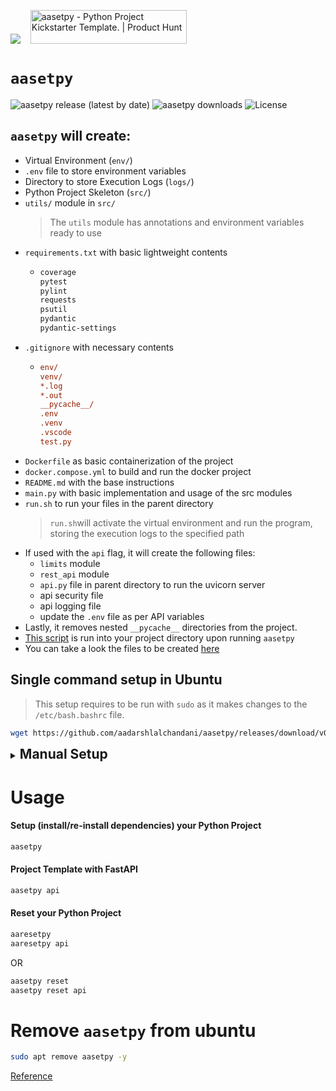 <a href="https://www.buymeacoffee.com/aadarshlalchandani"><img src="https://img.buymeacoffee.com/button-api/?text=Buy me a coffee&emoji=☕&slug=aadarshlalchandani&button_colour=5F7FFF&font_colour=ffffff&font_family=Cookie&outline_colour=000000&coffee_colour=FFDD00" /></a>&nbsp;&nbsp;&nbsp;&nbsp;<a href="https://www.producthunt.com/posts/aasetpy?embed=true&utm_source=badge-featured&utm_medium=badge&utm_souce=badge-aasetpy" target="_blank"><img src="https://api.producthunt.com/widgets/embed-image/v1/featured.svg?post_id=851410&theme=light&t=1738821284921" alt="aasetpy - Python&#0032;Project&#0032;Kickstarter&#0032;Template&#0046; | Product Hunt" style="width: 250px; height: 54px;" width="250" height="54" /></a>

# `aasetpy`

![aasetpy release (latest by date)](https://img.shields.io/github/v/release/aadarshlalchandani/aasetpy?style=flat-square&color=blue&label=Release)
![aasetpy downloads](https://img.shields.io/github/downloads/aadarshlalchandani/aasetpy/total?color=success&label=Downloads)
![License](https://img.shields.io/badge/License-GNU%20GPL%203.0-orange.svg)

## `aasetpy` will create:
- Virtual Environment (`env/`)
- `.env` file to store environment variables
- Directory to store Execution Logs (`logs/`)
- Python Project Skeleton (`src/`)
- `utils/` module in `src/`
  > The `utils` module has annotations and environment variables ready to use
- `requirements.txt` with basic lightweight contents
  - ```txt
    coverage
    pytest
    pylint
    requests
    psutil
    pydantic
    pydantic-settings
    ```
- `.gitignore` with necessary contents
  - ```ini
    env/
    venv/
    *.log
    *.out
    __pycache__/
    .env
    .venv
    .vscode
    test.py
    ```
- `Dockerfile` as basic containerization of the project
- `docker.compose.yml` to build and run the docker project
- `README.md` with the base instructions
- `main.py` with basic implementation and usage of the src modules
- `run.sh` to run your files in the parent directory
  > `run.sh`will activate the virtual environment and run the program, storing the execution logs to the specified path
- If used with the `api` flag, it will create the following files:
  - `limits` module
  - `rest_api` module
  - `api.py` file in parent directory to run the uvicorn server
  - api security file
  - api logging file
  - update the `.env` file as per API variables
- Lastly, it removes nested `__pycache__` directories from the  project.
- [This script](https://gist.github.com/aadarshlalchandani/b737e77a480a70a4755267dd81f82a68#file-setup-sh) is run into your project directory upon running `aasetpy`
- You can take a look  the files to be created [here](https://github.com/aadarshlalchandani/aasetpy/tree/main/aasetpy-template-files)

## Single command setup in Ubuntu

> This setup requires to be run with `sudo` as it makes changes to the `/etc/bash.bashrc` file.

```bash
wget https://github.com/aadarshlalchandani/aasetpy/releases/download/v0.1.3/aasetpy.deb  >/dev/null 2>&1 && sudo apt install ./aasetpy.deb && rm aasetpy.deb
```

<details>

<summary>
<h2 style="display: inline;">
Manual Setup
</h2>
</summary>

### Open bashrc file to add command alias

```bash
sudo nano /etc/bash.bashrc
```

### Add these lines to the end of file

```bash
## credits: aadarshlalchandani/aasetpy
alias aasetpy='rm -rf ~/.wget-hsts && wget -q -O - https://gist.github.com/aadarshlalchandani/b737e77a480a70a4755267dd81f82a68/raw | bash -s --'
alias aaresetpy='rm -rf ~/.wget-hsts && wget -q -O - https://gist.github.com/aadarshlalchandani/b737e77a480a70a4755267dd81f82a68/raw | bash -s -- reset'
```

### Reopen the terminal
Your commands are now ready to be used!

</details>

# Usage

#### Setup (install/re-install dependencies) your Python Project

```bash
aasetpy
```

#### Project Template with FastAPI

```bash
aasetpy api
```

#### Reset your Python Project

```bash
aaresetpy
aaresetpy api
```

OR

```bash
aasetpy reset
aasetpy reset api
```

# Remove `aasetpy` from ubuntu

```bash
sudo apt remove aasetpy -y
```

[Reference](https://askubuntu.com/a/986053)
